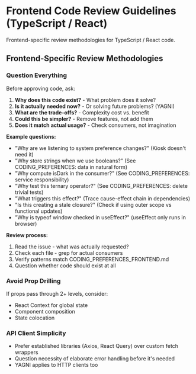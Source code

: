 # Frontend Code Review Guidelines (TypeScript / React)

Frontend-specific review methodologies for TypeScript / React code.

## Frontend-Specific Review Methodologies

### Question Everything

Before approving code, ask:
1. **Why does this code exist?** - What problem does it solve?
2. **Is it actually needed now?** - Or solving future problems? (YAGNI)
3. **What are the trade-offs?** - Complexity cost vs. benefit
4. **Could this be simpler?** - Remove features, not add them
5. **Does it match actual usage?** - Check consumers, not imagination

**Example questions:**
- "Why are we listening to system preference changes?" (Kiosk doesn't need it)
- "Why store strings when we use booleans?" (See CODING_PREFERENCES: data in natural form)
- "Why compute isDark in the consumer?" (See CODING_PREFERENCES: service responsibility)
- "Why test this ternary operator?" (See CODING_PREFERENCES: delete trivial tests)
- "What triggers this effect?" (Trace cause-effect chain in dependencies)
- "Is this creating a stale closure?" (Check if using outer scope vs functional updates)
- "Why is typeof window checked in useEffect?" (useEffect only runs in browser)

**Review process:**
1. Read the issue - what was actually requested?
2. Check each file - grep for actual consumers
3. Verify patterns match CODING_PREFERENCES_FRONTEND.md
4. Question whether code should exist at all

### Avoid Prop Drilling
If props pass through 2+ levels, consider:
- React Context for global state
- Component composition
- State colocation

### API Client Simplicity
- Prefer established libraries (Axios, React Query) over custom fetch wrappers
- Question necessity of elaborate error handling before it's needed
- YAGNI applies to HTTP clients too

